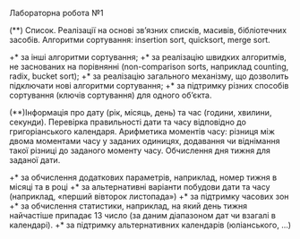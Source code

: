 Лабораторна робота №1

(**) Список. Реалізації на основі зв’язних списків, масивів, бібліотечних засобів. Алгоритми сортування: insertion sort, quicksort, merge sort. 
  
  +* за інші алгоритми сортування; 
  +* за реалізацію швидких алгоритмів, не заснованих на порівнянні (non-comparison sorts, наприклад counting, radix, bucket sort); 
  +* за реалізацію загального механізму, що дозволить підключати нові алгоритми сортування;
  +* за підтримку різних способів сортування (ключів сортування)  для одного об’єкта.

(**)Інформація про дату (рік, місяць, день) та час (години, хвилини, секунди). Перевірка правильності дати та часу відповідно до григоріанського календаря. Арифметика моментів часу: різниця між двома моментами часу у заданих одиницях, додавання чи віднімання такої різниці до заданого моменту часу. Обчислення дня тижня для заданої дати.
  
  +* за обчислення додаткових параметрів, наприклад, номер тижня в місяці та в році
  +* за альтернативні варіанти побудови дати та часу (наприклад, «перший вівторок листопада»)
  +* за підтримку часових зон
  +* за обчислення статистики, наприклад, на який день тижня найчастіше припадає 13 число (за даним діапазоном дат чи взагалі в календарі).
  +* за підтримку альтернативних календарів (юліанського, …)
